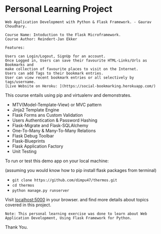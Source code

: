 Personal Learning Project
=========================
~~~~~~~~~~~~~~~~~~~~~~~~~~~~~~~~~~~~~~~~~~~~~~~~~~~~~~~~~~~~~~~~~~~~~~~~~~~~~~~~~~
Web Application Development with Python & Flask Framework. - Gaurav Choudhary.

Course Name: Intoduction to the Flask Microframework.
Course Author: Reindert-Jan Ekker

Features:

Users can Login/Logout, SignUp for an account.
Once Logged in, Users can save their favourite HTML-Links/Urls as Bookmarks and 
make collection of favourite places to visit on the Internet.
Users can add Tags to their bookmark entries.
User can view recent bookmark entries or all selectively by tags/username.
[Live Website on Heroku: ](https://social-bookmarking.herokuapp.com/)
~~~~~~~~~~~~~~~~~~~~~~~~~~~~~~~~~~~~~~~~~~~~~~~~~~~~~~~~~~~~~~~~~~~~~~~~~~~~~~~~~~
This course entails using pip and virtualenv and demonstrates.

- MTV(Model-Template-View) or MVC pattern
- Jinja2 Template Engine
- Flask Forms ans Custom Validation
- Users Authentication & Password Hashing
- Flask-Migrate and Flask-SQLAlchemy
- One-To-Many & Many-To-Many Relations
- Flask Debug Toolbar
- Flask-Blueprints
- Flask Application Factory
- Unit Testing

To run or test this demo app on your local machine:

(assuming you would know how to pip install flask packages from terminal)

- `git clone https://github.com/dimpu47/thermos.git`
- `cd thermos`
- `python manage.py runserver`

Visit [localhost:5000](http://localhost:5000/) in your browser.
and find more details about topics covered in this project. 
~~~
Note: This personal learning exercise was done to learn about Web Application Development, Using Flask Framework for Python.
~~~
Thank You.

